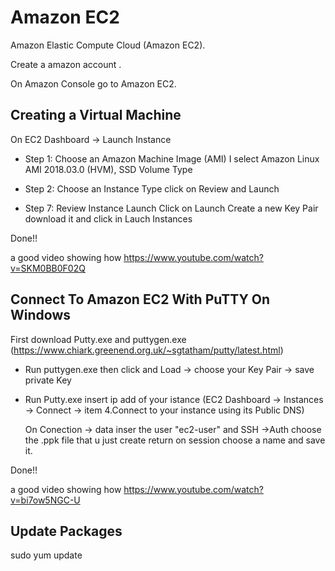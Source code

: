 # Amazon EC2
Amazon Elastic Compute Cloud (Amazon EC2).

Create a amazon account .

On Amazon Console go to Amazon EC2.

## Creating a Virtual Machine
On EC2 Dashboard -> Launch Instance
 
 - Step 1: Choose an Amazon Machine Image (AMI) I select Amazon Linux AMI 2018.03.0 (HVM), SSD Volume Type 
  
 - Step 2: Choose an Instance Type click on Review and Launch
 
 - Step 7: Review Instance Launch Click on Launch Create a new Key Pair download it and click in Lauch Instances

Done!!

a good video showing how https://www.youtube.com/watch?v=SKM0BB0F02Q

## Connect To Amazon EC2 With PuTTY On Windows
First download Putty.exe and puttygen.exe (https://www.chiark.greenend.org.uk/~sgtatham/putty/latest.html)

 - Run puttygen.exe then click and Load -> choose your Key Pair -> save private Key

 - Run Putty.exe insert ip add of your istance 
(EC2 Dashboard -> Instances -> Connect -> item 4.Connect to your instance using its Public DNS)

   On Conection -> data inser the user "ec2-user" and SSH ->Auth choose the .ppk file that u just create
   return on session choose a name and save it.

Done!!

 a good video showing how https://www.youtube.com/watch?v=bi7ow5NGC-U
 
 ## Update Packages
 
 sudo  yum update

